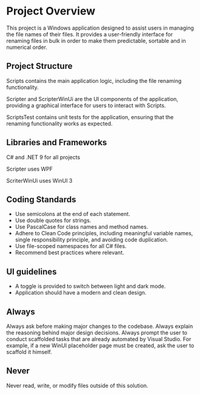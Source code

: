 # Project Overview

This project is a Windows application designed to assist users in managing the file names of their files.
It provides a user-friendly interface for renaming files in bulk in order to make them predictable, sortable and in numerical order.

## Project Structure

Scripts contains the main application logic, including the file renaming functionality.

Scripter and ScripterWinUi are the UI components of the application, providing a graphical interface for users to interact with Scripts.

ScriptsTest contains unit tests for the application, ensuring that the renaming functionality works as expected.

## Libraries and Frameworks

C# and .NET 9 for all projects

Scripter uses WPF

ScriterWinUi uses WinUI 3

## Coding Standards
- Use semicolons at the end of each statement.
- Use double quotes for strings.
- Use PascalCase for class names and method names.
- Adhere to Clean Code principles, including meaningful variable names, single responsibility principle, and avoiding code duplication.
- Use file-scoped namespaces for all C# files.
- Recommend best practices where relevant.

## UI guidelines

- A toggle is provided to switch between light and dark mode.
- Application should have a modern and clean design.

## Always
Always ask before making major changes to the codebase.
Always explain the reasoning behind major design decisions.
Always prompt the user to conduct scaffolded tasks that are already automated by Visual Studio. For example, if a new WinUI placeholder page must be created, ask the user to scaffold it himself.

## Never
Never read, write, or modify files outside of this solution.
